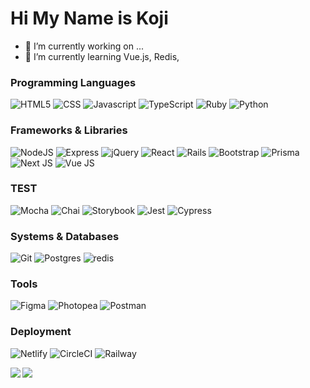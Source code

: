 # Hi My Name is Koji

- 🔭 I’m currently working on ...
- 🌱 I’m currently learning Vue.js, Redis, 


### Programming Languages
![HTML5](https://img.shields.io/badge/-HTML5-E34F26?style=for-the-badge&logo=html5&logoColor=white)
![CSS](https://img.shields.io/badge/-CSS-1572B6?style=for-the-badge&logo=css3&logoColor=white)
![Javascript](https://img.shields.io/badge/-JavaScript-F7DF1E?style=for-the-badge&logo=javascript&logoColor=black)
![TypeScript](https://img.shields.io/badge/-typescript-3178C6?style=for-the-badge&logo=typescript&logoColor=white)
![Ruby](https://img.shields.io/badge/-Ruby-CC342D?style=for-the-badge&logo=ruby&logoColor=white)
![Python](https://img.shields.io/badge/-python-3776AB?style=for-the-badge&logo=python&logoColor=white)


### Frameworks & Libraries
![NodeJS](https://img.shields.io/badge/node.js-6DA55F?style=for-the-badge&logo=node.js&logoColor=white)
![Express](https://img.shields.io/badge/Express-black?style=for-the-badge&logo=express&logoColor=white)
![jQuery](https://img.shields.io/badge/jQuery-0769AD?style=for-the-badge&logo=jquery&logoColor=white)
![React](https://img.shields.io/badge/react-%2320232a.svg?style=for-the-badge&logo=react&logoColor=%2361DAFB)
![Rails](https://img.shields.io/badge/rails-CC0000?style=for-the-badge&logo=rubyonrails&logoColor=white)
![Bootstrap](https://img.shields.io/badge/Bootstrap-7952B3?style=for-the-badge&logo=bootstrap&logoColor=white)
![Prisma](https://img.shields.io/badge/-Prisma-3982CE?style=for-the-badge&logo=Prisma&logoColor=white)
![Next JS](https://img.shields.io/badge/Next-000000?style=for-the-badge&logo=next.js&logoColor=white)
![Vue JS](https://img.shields.io/badge/Vue-4FC08D?style=for-the-badge&logo=vue.js&logoColor=white)

### TEST

![Mocha](https://img.shields.io/badge/-Mocha-8D6748?style=for-the-badge&logo=mocha&logoColor=white)
![Chai](https://img.shields.io/badge/-Chai-white?style=for-the-badge&logo=chai&logoColor=A30701)
![Storybook](https://img.shields.io/badge/-Storybook-FF4785?style=for-the-badge&logo=storybook&logoColor=white)
![Jest](https://img.shields.io/badge/-Jest-white?style=for-the-badge&logo=jest&logoColor=C21325)
![Cypress](https://img.shields.io/badge/-Cypress-17202C?style=for-the-badge&logo=cypress&logoColor=white)

### Systems & Databases

![Git](https://img.shields.io/badge/Git-white?style=for-the-badge&logo=git&logoColor=#F05032)
![Postgres](https://img.shields.io/badge/postgres-%23316192.svg?style=for-the-badge&logo=postgresql&logoColor=white)
![redis](https://img.shields.io/badge/redis-DC382D.svg?style=for-the-badge&logo=redisl&logoColor=white)

### Tools
![Figma](https://img.shields.io/badge/figma-F24E1E.svg?style=for-the-badge&logo=figma&logoColor=white)
![Photopea](https://img.shields.io/badge/photopea-18A497.svg?style=for-the-badge&logo=photopea&logoColor=white)
![Postman](https://img.shields.io/badge/postman-FF6C37.svg?style=for-the-badge&logo=postman&logoColor=white)
### Deployment
![Netlify](https://img.shields.io/badge/netlify-00C7B7.svg?style=for-the-badge&logo=netlify&logoColor=white)
![CircleCI](https://img.shields.io/badge/circleCI-343434.svg?style=for-the-badge&logo=circleci&logoColor=white)
![Railway](https://img.shields.io/badge/railway-0B0D0E.svg?style=for-the-badge&logo=railway&logoColor=white)


<!-- Stats and lang cards -->
<p align="center">
<!-- dark mode only -->
  <a href="https://github.com/anuraghazra/github-readme-stats#gh-dark-mode-only">
    <img align="left" src="https://github-readme-stats-noamurphy.vercel.app/api/top-langs/?username=kody-eguchi&hide=ejs,html,scss,css&layout=compact&theme=dark#gh-dark-mode-only" />
  </a>
<!-- light mode only -->
  <a href="https://github.com/anuraghazra/github-readme-stats#gh-light-mode-only">
    <img align="left" src="https://github-readme-stats-noamurphy.vercel.app/api/top-langs/?username=kody-eguchi&hide=ejs,html,scss,css&layout=compact&theme=default#gh-light-mode-only" />
  </a>
</p>

<!--  Github stats cards created by [anuraghraza](https://github.com/anuraghazra) as part of a repo found [here](https://github.com/anuraghazra/github-readme-stats). -->

<!-- - 👯 I’m looking to collaborate on ... -->
<!-- - 🤔 I’m looking for help with ... -->
<!-- - 💬 Ask me about ... -->
<!-- - 📫 How to reach me: ... -->
<!-- - ⚡ Fun fact: ... -->

